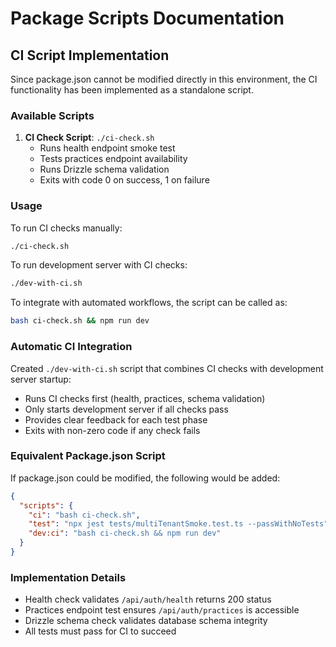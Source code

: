 # Package Scripts Documentation

## CI Script Implementation

Since package.json cannot be modified directly in this environment, the CI functionality has been implemented as a standalone script.

### Available Scripts

1. **CI Check Script**: `./ci-check.sh`
   - Runs health endpoint smoke test
   - Tests practices endpoint availability  
   - Runs Drizzle schema validation
   - Exits with code 0 on success, 1 on failure

### Usage

To run CI checks manually:
```bash
./ci-check.sh
```

To run development server with CI checks:
```bash
./dev-with-ci.sh
```

To integrate with automated workflows, the script can be called as:
```bash
bash ci-check.sh && npm run dev
```

### Automatic CI Integration

Created `./dev-with-ci.sh` script that combines CI checks with development server startup:
- Runs CI checks first (health, practices, schema validation)
- Only starts development server if all checks pass
- Provides clear feedback for each test phase
- Exits with non-zero code if any check fails

### Equivalent Package.json Script

If package.json could be modified, the following would be added:
```json
{
  "scripts": {
    "ci": "bash ci-check.sh",
    "test": "npx jest tests/multiTenantSmoke.test.ts --passWithNoTests",
    "dev:ci": "bash ci-check.sh && npm run dev"
  }
}
```

### Implementation Details

- Health check validates `/api/auth/health` returns 200 status
- Practices endpoint test ensures `/api/auth/practices` is accessible
- Drizzle schema check validates database schema integrity
- All tests must pass for CI to succeed